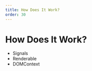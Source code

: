 ```yaml
---
title: How Does It Work?
order: 30
---
```

# How Does It Work?

- Signals
- Renderable
- DOMContext
